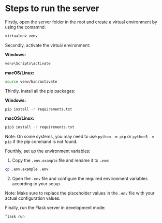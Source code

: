 # Steps to run the server

Firstly, open the server folder in the root and create a virtual environment by using the comamnd:
```bash
virtualenv venv
```

Secondly, activate the virtual environment:

**Windows:**
```bash
venv\Scripts\activate
```

**macOS/Linux:**
```bash
source venv/bin/activate
```

Thirdly, install all the pip packages:

**Windows:**
```bash
pip install -r requirements.txt
```

**macOS/Linux:**
```bash
pip3 install -r requirements.txt
```

Note: On some systems, you may need to use `python -m pip` or `python3 -m pip` if the pip command is not found.

Fourthly, set up the environment variables:

1. Copy the `.env.example` file and rename it to `.env`:
```bash
cp .env.example .env
```

2. Open the `.env` file and configure the required environment variables according to your setup.

Note: Make sure to replace the placeholder values in the `.env` file with your actual configuration values.

Finally, run the Flask server in development mode:

```bash
flask run
```